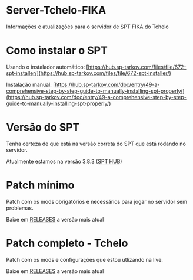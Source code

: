 # Server-Tchelo-FIKA
 Informações e atualizações para o servidor de SPT FIKA do Tchelo

# Como instalar o SPT
Usando o instalador automático: [https://hub.sp-tarkov.com/files/file/672-spt-installer/](https://hub.sp-tarkov.com/files/file/672-spt-installer/)

Instalação manual: [https://hub.sp-tarkov.com/doc/entry/49-a-comprehensive-step-by-step-guide-to-manually-installing-spt-properly/](https://hub.sp-tarkov.com/doc/entry/49-a-comprehensive-step-by-step-guide-to-manually-installing-spt-properly/)

# Versão do SPT
Tenha certeza de que está na versão correta do SPT que está rodando no servidor.

Atualmente estamos na versão 3.8.3 ([SPT HUB](https://hub.sp-tarkov.com/files/file/16-spt/#versions))

# Patch mínimo
Patch com os mods obrigatórios e necessários para jogar no servidor sem problemas.

Baixe em [RELEASES](https://github.com/marceloft/Server-Tchelo-FIKA/releases) a versão mais atual

# Patch completo - Tchelo
Patch com os mods e configurações que estou utlizando na live.

Baixe em [RELEASES](https://github.com/marceloft/Server-Tchelo-FIKA/releases) a versão mais atual
